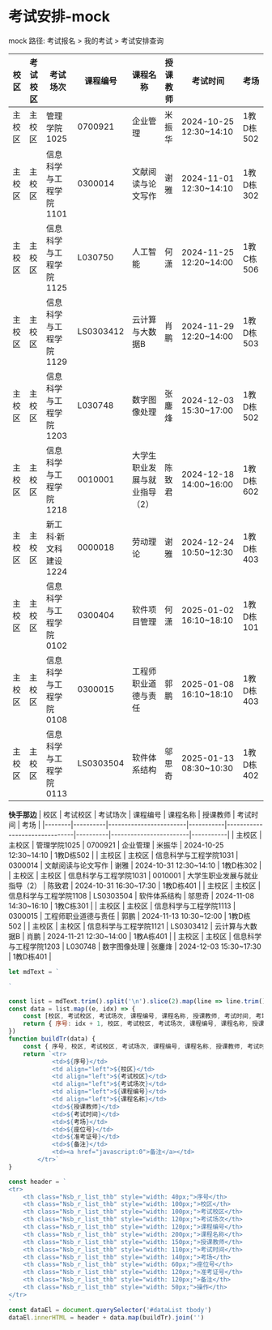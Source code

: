 # 考试安排-mock

mock 路径: 考试报名 > 我的考试 > 考试安排查询

| 校区   | 考试校区 | 考试场次               | 课程编号  | 课程名称                      | 授课教师 | 考试时间               | 考场      |
|--------|--------|----------------------|-----------|-----------------------------|---------|----------------------|-----------|
| 主校区 | 主校区   | 管理学院1025          | 0700921   | 企业管理                    | 米振华   | 2024-10-25 12:30~14:10 | 1教D栋502 |
| 主校区 | 主校区   | 信息科学与工程学院1101 | 0300014   | 文献阅读与论文写作              | 谢雅     | 2024-11-01 12:30~14:10 | 1教D栋302 |
| 主校区 | 主校区   | 信息科学与工程学院1125 | L030750   | 人工智能                      | 何潇   | 2024-11-25 12:20~14:00 | 1教C栋506 |
| 主校区 | 主校区   | 信息科学与工程学院1129 | LS0303412 | 云计算与大数据B                | 肖鹏     | 2024-11-29 12:20~14:00 | 1教D栋503 |
| 主校区 | 主校区   | 信息科学与工程学院1203 | L030748   | 数字图像处理                  | 张鏖烽   | 2024-12-03 15:30~17:00 | 1教D栋502 |
| 主校区 | 主校区   | 信息科学与工程学院1218 | 0010001   | 大学生职业发展与就业指导（2）    | 陈致君   | 2024-12-18 14:00~16:00 | 1教D栋602 |
| 主校区 | 主校区   | 新工科·新文科建设1224  | 0000018   | 劳动理论                     | 谢雅   | 2024-12-24 10:50~12:30 | 1教D栋403 |
| 主校区 | 主校区   | 信息科学与工程学院0102 | 0300404   | 软件项目管理                  | 何潇   | 2025-01-02 16:10~18:10 | 1教D栋101 |
| 主校区 | 主校区   | 信息科学与工程学院0108 | 0300015   | 工程师职业道德与责任            | 郭鹏     | 2025-01-08 16:10~18:10 | 1教D栋403 |
| 主校区 | 主校区   | 信息科学与工程学院0113 | LS0303504 | 软件体系结构                  | 邬思奇   | 2025-01-13 08:30~10:30 | 1教D栋402 |


**快手那边**
| 校区   | 考试校区 | 考试场次               | 课程编号  | 课程名称                      | 授课教师 | 考试时间               | 考场      |
|--------|----------|------------------------|-----------|-------------------------------|----------|------------------------|-----------|
| 主校区 | 主校区   | 管理学院1025           | 0700921   | 企业管理                      | 米振华   | 2024-10-25 12:30~14:10 | 1教D栋502 |
| 主校区 | 主校区   | 信息科学与工程学院1031 | 0300014   | 文献阅读与论文写作            | 谢雅     | 2024-10-31 12:30~14:10 | 1教D栋302 |
| 主校区 | 主校区   | 信息科学与工程学院1031 | 0010001   | 大学生职业发展与就业指导（2） | 陈致君   | 2024-10-31 16:30~17:30 | 1教D栋401 |
| 主校区 | 主校区   | 信息科学与工程学院1108 | LS0303504 | 软件体系结构                  | 邬思奇   | 2024-11-08 14:30~16:10 | 1教C栋301 |
| 主校区 | 主校区   | 信息科学与工程学院1113 | 0300015   | 工程师职业道德与责任          | 郭鹏     | 2024-11-13 10:30~12:00 | 1教D栋502 |
| 主校区 | 主校区   | 信息科学与工程学院1121 | LS0303412 | 云计算与大数据B               | 肖鹏     | 2024-11-21 12:30~14:00 | 1教A栋401 |
| 主校区 | 主校区   | 信息科学与工程学院1203 | L030748   | 数字图像处理                  | 张鏖烽   | 2024-12-03 15:30~17:30 | 1教D栋401 |



```js
let mdText = `

`

const list = mdText.trim().split('\n').slice(2).map(line => line.trim().slice(1, -1).trim())
const data = list.map((e, idx) => {
	const [校区, 考试校区, 考试场次, 课程编号, 课程名称, 授课教师, 考试时间, 考场] = e.split('|').map(e => e.trim())
	return { 序号: idx + 1, 校区, 考试校区, 考试场次, 课程编号, 课程名称, 授课教师, 考试时间, 考场, 座位号: '', 准考证号: '', 备注: '' }
})
function buildTr(data) {
	const { 序号, 校区, 考试校区, 考试场次, 课程编号, 课程名称, 授课教师, 考试时间, 考场, 座位号, 准考证号, 备注 } = data
	return `<tr>
			<td>${序号}</td>
			<td align="left">${校区}</td>
			<td align="left">${考试校区}</td>
			<td align="left">${考试场次}</td>
			<td align="left">${课程编号}</td>
			<td align="left">${课程名称}</td>
			<td>${授课教师}</td>
			<td>${考试时间}</td>
			<td>${考场}</td>
			<td>${座位号}</td>
			<td>${准考证号}</td>
			<td>${备注}</td>
			<td><a href="javascript:0">备注</a></td>
		</tr>`
}

const header = `
<tr>
	<th class="Nsb_r_list_thb" style="width: 40px;">序号</th>
	<th class="Nsb_r_list_thb" style="width: 100px;">校区</th>
	<th class="Nsb_r_list_thb" style="width: 100px;">考试校区</th>
	<th class="Nsb_r_list_thb" style="width: 120px;">考试场次</th>
	<th class="Nsb_r_list_thb" style="width: 120px;">课程编号</th>
	<th class="Nsb_r_list_thb" style="width: 200px;">课程名称</th>
	<th class="Nsb_r_list_thb" style="width: 150px;">授课教师</th>
	<th class="Nsb_r_list_thb" style="width: 110px;">考试时间</th>
	<th class="Nsb_r_list_thb" style="width: 140px;">考场</th>
	<th class="Nsb_r_list_thb" style="width: 60px;">座位号</th>
	<th class="Nsb_r_list_thb" style="width: 120px;">准考证号</th>
	<th class="Nsb_r_list_thb" style="width: 120px;">备注</th>
	<th class="Nsb_r_list_thb" style="width: 50px;">操作</th>
</tr>
`
const dataEl = document.querySelector('#dataList tbody')
dataEl.innerHTML = header + data.map(buildTr).join('')
```

